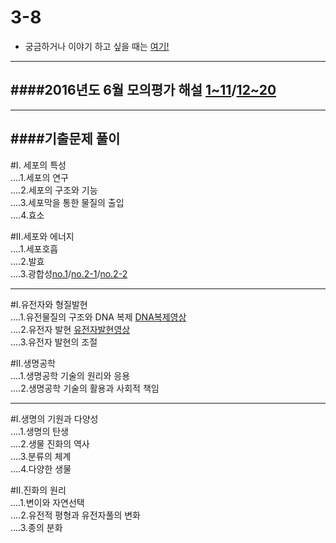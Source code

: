# 3-8 
* 궁금하거나 이야기 하고 싶을 때는 [여기!](https://padlet.com/dreamkii816/38)

---
####2016년도 6월 모의평가 해설 [1~11](https://www.youtube.com/watch?v=AylGaRAoKNA)/[12~20](https://www.youtube.com/watch?v=uNqHXFNbae4&feature=youtu.be)
---


---
####기출문제 풀이     
---

#Ⅰ. 세포의 특성  
....1.세포의 연구     
....2.세포의 구조와 기능     
....3.세포막을 통한 물질의 출입     
....4.효소     

#Ⅱ.세포와 에너지    
....1.세포호흡   
....2.발효  
....3.광합성[no.1](https://www.youtube.com/watch?v=FZRwkdN9gR8)/[no.2-1](https://www.youtube.com/watch?v=vBCRTzYHK6c)/[no.2-2](https://www.youtube.com/watch?v=9uElQTVBT3U&feature=youtu.be)

---

#Ⅰ.유전자와 형질발현  
....1.유전물질의 구조와 DNA 복제 [DNA복제영상](https://youtu.be/TNKWgcFPHqw)  
....2.유전자 발현 [유전자발현영상](https://youtu.be/-K8Y0ATkkAI)   
....3.유전자 발현의 조절  

#Ⅱ.생명공학  
....1.생명공학 기술의 원리와 응용  
....2.생명공학 기술의 활용과 사회적 책임  

---

#Ⅰ.생명의 기원과 다양성  
....1.생명의 탄생  
....2.생물 진화의 역사  
....3.분류의 체계  
....4.다양한 생물  

#Ⅱ.진화의 원리  
....1.변이와 자연선택  
....2.유전적 평형과 유전자풀의 변화  
....3.종의 분화  


